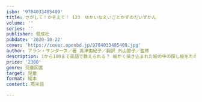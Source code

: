 ```yaml
---
isbn: '9784033485409'
title: さがして！かぞえて！ 123　ゆかいなえいごとかずのだいずかん
volume: ''
series: ''
publisher: 偕成社
pubdate: '2020-10-22'
cover: 'https://cover.openbd.jp/9784033485409.jpg'
author: アラン・サンダース／著 高津由紀子／翻訳 外山節子／監修
description: 1から100まで英語で数えられる？ 細かく描き込まれた絵の中の探し絵をたのしみながら、英語での数え方や英単語を覚えられる本。
price: '2300'
genre: 児童図書
target: 児童
format: 絵本
content: 英米語

---
```

